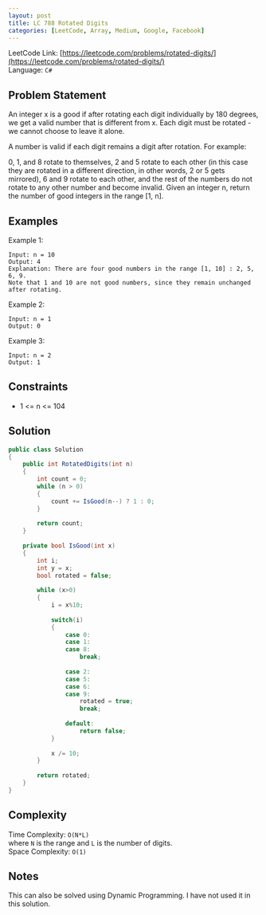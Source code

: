 ```yaml
---
layout: post
title: LC 788 Rotated Digits
categories: [LeetCode, Array, Medium, Google, Facebook]
---
```


LeetCode Link: [https://leetcode.com/problems/rotated-digits/](https://leetcode.com/problems/rotated-digits/)  
Language: `C#`

## Problem Statement

An integer x is a good if after rotating each digit individually by 180 degrees, we get a valid number that is different from x. Each digit must be rotated - we cannot choose to leave it alone.

A number is valid if each digit remains a digit after rotation. For example:

0, 1, and 8 rotate to themselves,
2 and 5 rotate to each other (in this case they are rotated in a different direction, in other words, 2 or 5 gets mirrored),
6 and 9 rotate to each other, and
the rest of the numbers do not rotate to any other number and become invalid.
Given an integer n, return the number of good integers in the range [1, n].

## Examples

Example 1:

```
Input: n = 10
Output: 4
Explanation: There are four good numbers in the range [1, 10] : 2, 5, 6, 9.
Note that 1 and 10 are not good numbers, since they remain unchanged after rotating.
```

Example 2:

```
Input: n = 1
Output: 0
```

Example 3:

```
Input: n = 2
Output: 1
```

## Constraints  

* 1 <= n <= 104

## Solution

``` csharp
public class Solution 
{
    public int RotatedDigits(int n) 
    {      
        int count = 0;
        while (n > 0)
        {
            count += IsGood(n--) ? 1 : 0;
        }
        
        return count;
    }
    
    private bool IsGood(int x)
    {        
        int i;
        int y = x;
        bool rotated = false;
        
        while (x>0)
        {
            i = x%10;
            
            switch(i)
            {
                case 0:
                case 1:
                case 8:
                    break;
                    
                case 2:
                case 5:
                case 6:
                case 9:
                    rotated = true;
                    break;
                    
                default:
                    return false;
            }
            
            x /= 10;
        }
        
        return rotated;
    }
}
```

## Complexity

Time Complexity: `O(N*L)`  
where `N` is the range and `L` is the number of digits.  
Space Complexity: `O(1)`

## Notes

This can also be solved using Dynamic Programming. I have not used it in this solution.